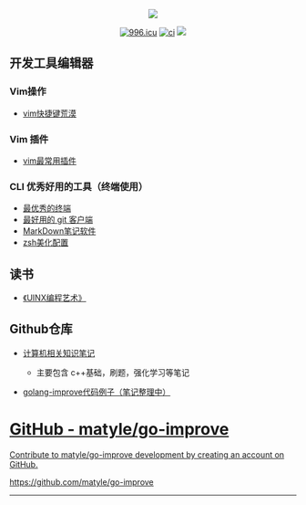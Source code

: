 <p align="center">
  <p align="center">
     <img src="https://github-readme-stats.vercel.app/api?username=matyle&count_private=true" /> 
  </p>
  <p align="center">
    <a href="https://996.icu"><img src="https://img.shields.io/badge/link-996.icu-red.svg" alt="996.icu" /></a>
    <a href="https://github.com/matyle/matyle.github.io"><img src="https://github.com/matyle/matyle.github.io/actions/workflows/lint-md.yml/badge.svg" alt="ci" /></a>
    <!-- <a href="https://wakatime.com/@7be5bddf-f650-4cd0-a1d5-02c16f6a74f4"><img src="https://wakatime.com/badge/user/21daab89-a694-4970-88ed-a7d264a380e4.svg" alt="Total time coded since Feb 8 2020" /></a> -->
    <a href="https://github.com/matyle/matyle.github.io/commits/master"><img src="https://img.shields.io/github/commit-activity/w/matyle/matyle.github.io"></a>
  </p>
</p>

## 开发工具编辑器

### Vim操作

- [vim快捷键荒漠](./vim/mapkey.md)

### Vim 插件
- [vim最常用插件](./vim/mostlyplug.md)

### CLI 优秀好用的工具（终端使用）
- [最优秀的终端](./terminal/iterm2.md)
- [最好用的 git 客户端](./terminal/lazygit.md)
- [MarkDown笔记软件](./bilibili/Markdown笔记软件.md)
- [zsh美化配置](./terminal/zshconf.md)


##  读书

- [《UINX编程艺术》](./read/upa.md)


## Github仓库
- [计算机相关知识笔记](https://github.com/matyle/basic-computer-notes)
    - 主要包含 c++基础，刷题，强化学习等笔记

- [golang-improve代码例子（笔记整理中）](https://github.com/matyle/go-improve)

<div class="rich-link-card-container"><a class="rich-link-card" href="https://github.com/matyle/go-improve" target="_blank">
	<div class="rich-link-image-container">
		<div class="rich-link-image" style="background-image: url('https://opengraph.githubassets.com/498153b79b3f6f7007c15f1847d5fa74f4634b0a66241feb66bbbcf497960231/matyle/go-improve')">
	</div>
	</div>
	<div class="rich-link-card-text">
		<h1 class="rich-link-card-title">GitHub - matyle/go-improve</h1>
		<p class="rich-link-card-description">
		Contribute to matyle/go-improve development by creating an account on GitHub.
		</p>
		<p class="rich-link-href">
		https://github.com/matyle/go-improve
		</p>
	</div>
</a></div>

---
<script src="https://giscus.app/client.js"
        data-repo="matyle/matyle.github.io"
        data-repo-id="R_kgDOH357Cw"
        data-category="Ideas"
        data-category-id="DIC_kwDOH357C84CRBWd"
        data-mapping="pathname"
        data-strict="0"
        data-reactions-enabled="1"
        data-emit-metadata="0"
        data-input-position="bottom"
        data-theme="preferred_color_scheme"
        data-lang="zh-CN"
        crossorigin="anonymous"
        async>
</script>
